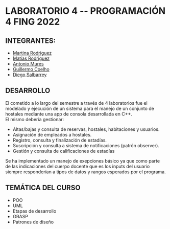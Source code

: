 # LABORATORIO 4 -- PROGRAMACIÓN 4 FING 2022

## INTEGRANTES:
- [Martina Rodriguez](https://github.com/martinarodriguez1)
- [Matías Rodriguez](https://github.com/mfr555)
- [Antonio Mures](https://github.com/AntonioMures)
- [Guillermo Coelho](https://github.com/guillecoelho)
- [Diego Salbarrey](https://github.com/dsalb)

## DESARROLLO

El cometido a lo largo del semestre a través de 4 laboratorios fue el modelado y ejecución de un sistema para el manejo de un conjunto de hostales mediante una app de consola desarrollada en C++.<br/> 
El mismo debería gestionar: 
- Altas/bajas y consulta de reservas, hostales, habitaciones y usuarios.
- Asignación de empleados a hostales.
- Registro, consulta y finalización de estadías.
- Suscripción y consulta a sistema de notificaciones (patrón observer).
- Gestión y consulta de calificaciones de estadías

Se ha implementado un manejo de exepciones básico ya que como parte de las indicaciones del cuerpo docente que es los inputs del usuario siempre responderían a tipos de datos y rangos esperados por el programa.

## TEMÁTICA DEL CURSO

- POO
- UML
- Etapas de desarrollo
- GRASP
- Patrones de diseño

